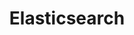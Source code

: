 ---
title: "Elasticsearch"
linkTitle: "Elasticsearch"
weight: 1
description: >
  Elasticsearch tutorials and topics.
---